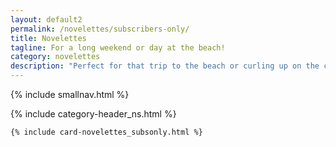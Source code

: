 ```yaml
---
layout: default2
permalink: /novelettes/subscribers-only/
title: Novelettes
tagline: For a long weekend or day at the beach!
category: novelettes
description: "Perfect for that trip to the beach or curling up on the couch: murder mystery and crime novelettes. Buy one now and read wherever you are!"
---
```

<!-- NOTE: changed name to _novelettes until Mautic rollover complete -->

<div class="{{ page.title }}">
    
  {% include smallnav.html %}

  {% include category-header_ns.html %}
  
  <section class="card__container wrap">

    {% include card-novelettes_subsonly.html %}

  </section> <!-- end section .container .card__container -->

</div>
